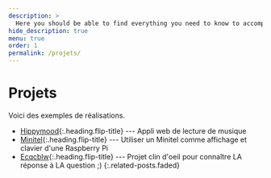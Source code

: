 ```yaml
---
description: >
  Here you should be able to find everything you need to know to accomplish the most common tasks when blogging with Hydejack.
hide_description: true
menu: true
order: 1
permalink: /projets/
---
```


# Projets

Voici des exemples de réalisations.

* [Hippymood]{:.heading.flip-title} --- Appli web de lecture de musique
* [Minitel]{:.heading.flip-title} --- Utiliser un Minitel comme affichage et clavier d'une Raspberry Pi
* [Ecqcblw]{:.heading.flip-title} --- Projet clin d'oeil pour connaître LA réponse à LA question ;)
{:.related-posts.faded}

[Hippymood]: hippymood.md
[Minitel]: minitel.md
[Ecqcblw]: ecqcblw.md
